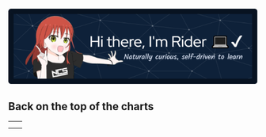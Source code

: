 ![Header](https://github.com/RiyanPC/RiyanPC/blob/main/resources/github-header-image.png)

<h2> Back on the top of the charts </h2>
<table>
  <tr>
    <th> <!----> </th>
    <th> <!----> </th>
  </tr>
  <tr>
    <td> <!----> </td>
    <td> <!----> </td>
  </tr>
</table>

